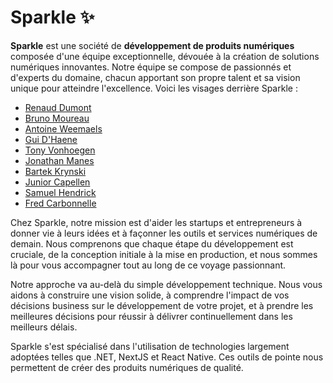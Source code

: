 # Sparkle ✨

**Sparkle** est une société de **développement de produits numériques** composée d'une équipe exceptionnelle, dévouée à la création de solutions numériques innovantes. Notre équipe se compose de passionnés et d'experts du domaine, chacun apportant son propre talent et sa vision unique pour atteindre l'excellence. Voici les visages derrière Sparkle :

- [Renaud Dumont](https://github.com/mrrenaud)
- [Bruno Moureau](https://github.com/BrunoMoureau)
- [Antoine Weemaels](https://github.com/AntoineWeemaels)
- [Gui D'Haene](https://github.com/JonesJugHead)
- [Tony Vonhoegen](https://github.com/tony-vonhoegen)
- [Jonathan Manes](https://github.com/manesjonathan)
- [Bartek Krynski](https://github.com/BartekKrz)
- [Junior Capellen](https://github.com/rude-seagull)
- [Samuel Hendrick](https://github.com/HendrickSamuel)
- [Fred Carbonnelle](https://github.com/fredsecondsquare)

Chez Sparkle, notre mission est d'aider les startups et entrepreneurs à donner vie à leurs idées et à façonner les outils et services numériques de demain. Nous comprenons que chaque étape du développement est cruciale, de la conception initiale à la mise en production, et nous sommes là pour vous accompagner tout au long de ce voyage passionnant.

Notre approche va au-delà du simple développement technique. Nous vous aidons à construire une vision solide, à comprendre l'impact de vos décisions business sur le développement de votre projet, et à prendre les meilleures décisions pour réussir à délivrer continuellement dans les meilleurs délais.

Sparkle s'est spécialisé dans l'utilisation de technologies largement adoptées telles que .NET, NextJS et React Native. Ces outils de pointe nous permettent de créer des produits numériques de qualité.
